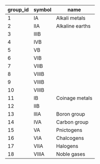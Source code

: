 | group_id | symbol |      name       |
|----------|--------|-----------------|
| 1        | IA     | Alkali metals   |
| 2        | IIA    | Alkaline earths |
| 3        | IIIB   |                 |
| 4        | IVB    |                 |
| 5        | VB     |                 |
| 6        | VIB    |                 |
| 7        | VIIB   |                 |
| 8        | VIIIB  |                 |
| 9        | VIIIB  |                 |
| 10       | VIIIB  |                 |
| 11       | IB     | Coinage metals  |
| 12       | IIB    |                 |
| 13       | IIIA   | Boron group     |
| 14       | IVA    | Carbon group    |
| 15       | VA     | Pnictogens      |
| 16       | VIA    | Chalcogens      |
| 17       | VIIA   | Halogens        |
| 18       | VIIIA  | Noble gases     |
